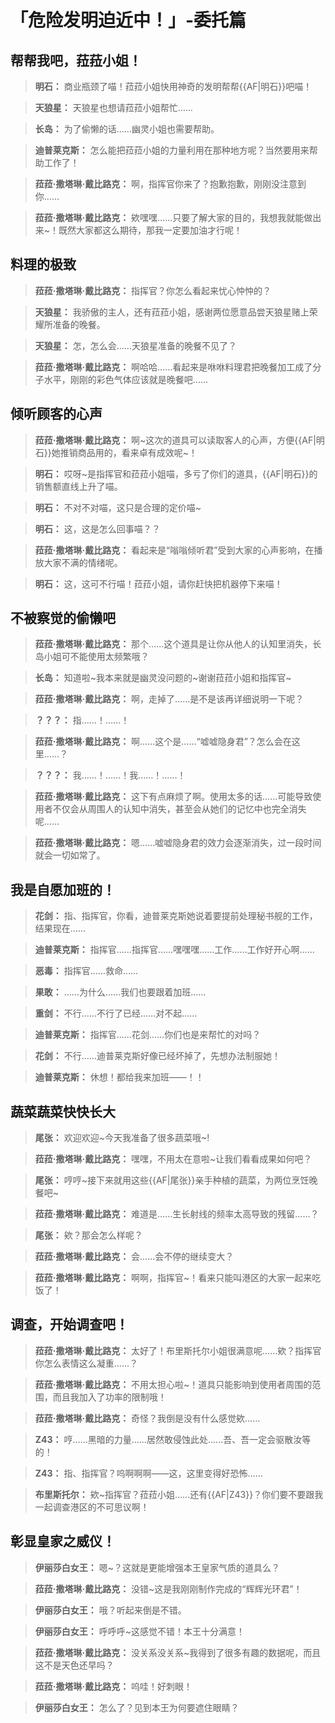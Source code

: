# 「危险发明迫近中！」-委托篇

## 帮帮我吧，菈菈小姐！

> **明石：**
> 商业瓶颈了喵！菈菈小姐快用神奇的发明帮帮{{AF|明石}}吧喵！

> **天狼星：**
> 天狼星也想请菈菈小姐帮忙……

> **长岛：**
> 为了偷懒的话……幽灵小姐也需要帮助。

> **迪普莱克斯：**
> 怎么能把菈菈小姐的力量利用在那种地方呢？当然要用来帮助工作了！

> **菈菈·撒塔琳·戴比路克：**
> 啊，指挥官你来了？抱歉抱歉，刚刚没注意到你……

> **菈菈·撒塔琳·戴比路克：**
> 欸嘿嘿……只要了解大家的目的，我想我就能做出来~！既然大家都这么期待，那我一定要加油才行呢！

## 料理的极致

> **菈菈·撒塔琳·戴比路克：**
> 指挥官？你怎么看起来忧心忡忡的？

> **天狼星：**
> 我骄傲的主人，还有菈菈小姐，感谢两位愿意品尝天狼星赌上荣耀所准备的晚餐。

> **天狼星：**
> 怎，怎么会……天狼星准备的晚餐不见了？

> **菈菈·撒塔琳·戴比路克：**
> 啊哈哈……看起来是咻咻料理君把晚餐加工成了分子水平，刚刚的彩色气体应该就是晚餐吧……

## 倾听顾客的心声

> **菈菈·撒塔琳·戴比路克：**
> 啊~这次的道具可以读取客人的心声，方便{{AF|明石}}她推销商品用的，看来卓有成效呢~！

> **明石：**
> 哎呀~是指挥官和菈菈小姐喵，多亏了你们的道具，{{AF|明石}}的销售额直线上升了喵。

> **明石：**
> 不对不对喵，这只是合理的定价喵~

> **明石：**
> 这，这是怎么回事喵？？

> **菈菈·撒塔琳·戴比路克：**
> 看起来是“嗡嗡倾听君”受到大家的心声影响，在播放大家不满的情绪呢。

> **明石：**
> 这，这可不行喵！菈菈小姐，请你赶快把机器停下来喵！

## 不被察觉的偷懒吧

> **菈菈·撒塔琳·戴比路克：**
> 那个……这个道具是让你从他人的认知里消失，长岛小姐可不能使用太频繁哦？

> **长岛：**
> 知道啦~我本来就是幽灵没问题的~谢谢菈菈小姐和指挥官~

> **菈菈·撒塔琳·戴比路克：**
> 啊，走掉了……是不是该再详细说明一下呢？

> **？？？：**
> 指……！……！

> **菈菈·撒塔琳·戴比路克：**
> 啊……这个是……“嘘嘘隐身君”？怎么会在这里……？

> **？？？：**
> 我……！……！我……！……！

> **菈菈·撒塔琳·戴比路克：**
> 这下有点麻烦了啊。使用太多的话……可能导致使用者不仅会从周围人的认知中消失，甚至会从她们的记忆中也完全消失呢……

> **菈菈·撒塔琳·戴比路克：**
> 嗯……嘘嘘隐身君的效力会逐渐消失，过一段时间就会一切如常了。

## 我是自愿加班的！

> **花剑：**
> 指、指挥官，你看，迪普莱克斯她说着要提前处理秘书舰的工作，结果现在……

> **迪普莱克斯：**
> 指挥官……指挥官……嘿嘿嘿……工作……工作好开心啊……

> **恶毒：**
> 指挥官……救命……

> **果敢：**
> ……为什么……我们也要跟着加班……

> **重剑：**
> 不行……不行了已经……对不起……

> **迪普莱克斯：**
> 指挥官……花剑……你们也是来帮忙的对吗？

> **花剑：**
> 不行……迪普莱克斯好像已经坏掉了，先想办法制服她！

> **迪普莱克斯：**
> 休想！都给我来加班——！！

## 蔬菜蔬菜快快长大

> **尾张：**
> 欢迎欢迎~今天我准备了很多蔬菜哦~!

> **菈菈·撒塔琳·戴比路克：**
> 嘿嘿，不用太在意啦~让我们看看成果如何吧？

> **尾张：**
> 哼哼~接下来就用这些{{AF|尾张}}亲手种植的蔬菜，为两位烹饪晚餐吧~

> **菈菈·撒塔琳·戴比路克：**
> 难道是……生长射线的频率太高导致的残留……？

> **尾张：**
> 欸？那会怎么样呢？

> **菈菈·撒塔琳·戴比路克：**
> 会……会不停的继续变大？

> **菈菈·撒塔琳·戴比路克：**
> 啊啊，指挥官~！看来只能叫港区的大家一起来吃饭了！

## 调查，开始调查吧！

> **菈菈·撒塔琳·戴比路克：**
> 太好了！布里斯托尔小姐很满意呢……欸？指挥官你怎么表情这么凝重……？

> **菈菈·撒塔琳·戴比路克：**
> 不用太担心啦~！道具只能影响到使用者周围的范围，而且我加入了功率的限制哦！

> **菈菈·撒塔琳·戴比路克：**
> 奇怪？我倒是没有什么感觉欸……

> **Z43：**
> 哼……黑暗的力量……居然敢侵蚀此处……吾、吾一定会驱散汝等的！

> **Z43：**
> 指、指挥官？呜啊啊啊——这，这里变得好恐怖……

> **布里斯托尔：**
> 欸~指挥官？菈菈小姐……还有{{AF|Z43}}？你们要不要跟我一起调查港区的不可思议啊！

## 彰显皇家之威仪！

> **伊丽莎白女王：**
> 嗯~？这就是更能增强本王皇家气质的道具么？

> **菈菈·撒塔琳·戴比路克：**
> 没错~这是我刚刚制作完成的“辉辉光环君”！

> **伊丽莎白女王：**
> 哦？听起来倒是不错。

> **伊丽莎白女王：**
> 呼呼呼~这感觉不错！本王十分满意！

> **菈菈·撒塔琳·戴比路克：**
> 没关系没关系~我得到了很多有趣的数据呢，而且这不是天色还早吗？

> **菈菈·撒塔琳·戴比路克：**
> 呜哇！好刺眼！

> **伊丽莎白女王：**
> 怎么了？见到本王为何要遮住眼睛？

